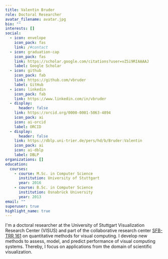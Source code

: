 ```yaml
---
title: Valentin Bruder
role: Doctoral Researcher
avatar_filename: avatar.jpg
bio: ""
interests: []
social:
  - icon: envelope
    icon_pack: fas
    link: /#contact
  - icon: graduation-cap
    icon_pack: fas
    link: https://scholar.google.com/citations?user=vZSi9RIAAAAJ
    label: Google Scholar
  - icon: github
    icon_pack: fab
    link: https://github.com/vbruder
    label: GitHub
  - icon: linkedin
    icon_pack: fab
    link: https://www.linkedin.com/in/vbruder
  - display:
      header: false
    link: https://orcid.org/0000-0001-5063-4894
    icon_pack: ai
    icon: ai-orcid
    label: ORCID
  - display:
      header: false
    link: https://dblp.uni-trier.de/pers/hd/b/Bruder:Valentin
    icon_pack: ai
    icon: ai-dblp
    label: DBLP
organizations: []
education:
  courses:
    - course: M.Sc. in Computer Science
      institution: University of Stuttgart
      year: 2016
    - course: B.Sc. in Computer Science
      institution: Osnabrück University
      year: 2013
email: ""
superuser: true
highlight_name: true
---
```

I'm a doctoral researcher at the University of Stuttgart Visualization Research Center (VISUS) and part of the collaborative research center [SFB-TRR 161](http://www.sfbtrr161.de/research/project_a02/index.html) on quantitative methods for visual computing. I develop new methods to assess, model, and predict performance of visual computing systems. Thereby, I focus on applications from the domain of scientific visualization.
